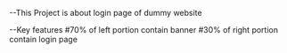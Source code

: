--This Project is about login page of dummy website

--Key features
  #70% of left portion contain banner
  #30% of right portion contain login page

